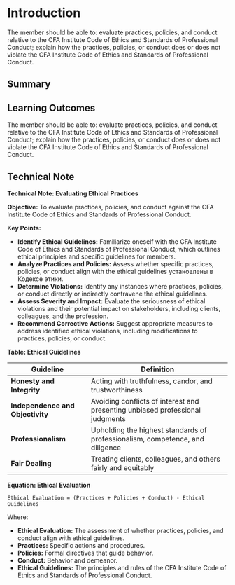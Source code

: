 # Introduction

The member should be able to: evaluate practices, policies, and conduct relative to the CFA Institute Code of Ethics and Standards of Professional Conduct; explain how the practices, policies, or conduct does or does not violate the CFA Institute Code of Ethics and Standards of Professional Conduct.

## Summary



## Learning Outcomes

The member should be able to: evaluate practices, policies, and conduct relative to the CFA Institute Code of Ethics and Standards of Professional Conduct; explain how the practices, policies, or conduct does or does not violate the CFA Institute Code of Ethics and Standards of Professional Conduct.

## Technical Note

**Technical Note: Evaluating Ethical Practices**

**Objective:**
To evaluate practices, policies, and conduct against the CFA Institute Code of Ethics and Standards of Professional Conduct.

**Key Points:**

* **Identify Ethical Guidelines:** Familiarize oneself with the CFA Institute Code of Ethics and Standards of Professional Conduct, which outlines ethical principles and specific guidelines for members.
* **Analyze Practices and Policies:** Assess whether specific practices, policies, or conduct align with the ethical guidelines установлены в Кодексе этики.
* **Determine Violations:** Identify any instances where practices, policies, or conduct directly or indirectly contravene the ethical guidelines.
* **Assess Severity and Impact:** Evaluate the seriousness of ethical violations and their potential impact on stakeholders, including clients, colleagues, and the profession.
* **Recommend Corrective Actions:** Suggest appropriate measures to address identified ethical violations, including modifications to practices, policies, or conduct.

**Table: Ethical Guidelines**

| Guideline | Definition |
|---|---|
| **Honesty and Integrity** | Acting with truthfulness, candor, and trustworthiness |
| **Independence and Objectivity** | Avoiding conflicts of interest and presenting unbiased professional judgments |
| **Professionalism** | Upholding the highest standards of professionalism, competence, and diligence |
| **Fair Dealing** | Treating clients, colleagues, and others fairly and equitably |

**Equation: Ethical Evaluation**

```
Ethical Evaluation = (Practices + Policies + Conduct) - Ethical Guidelines
```
Where:

* **Ethical Evaluation:** The assessment of whether practices, policies, and conduct align with ethical guidelines.
* **Practices:** Specific actions and procedures.
* **Policies:** Formal directives that guide behavior.
* **Conduct:** Behavior and demeanor.
* **Ethical Guidelines:** The principles and rules of the CFA Institute Code of Ethics and Standards of Professional Conduct.